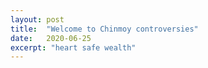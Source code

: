 ```yaml
---
layout: post
title:  "Welcome to Chinmoy controversies"
date:   2020-06-25
excerpt: "heart safe wealth"
---
```

